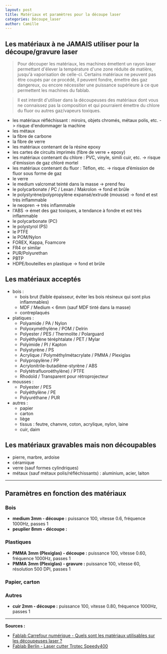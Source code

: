```yaml
---
layout: post
title: Matériaux et paramètres pour la découpe laser
categories: Découpe_laser
author: Camille
---
```

## Les matériaux à ne JAMAIS utiliser pour la découpe/gravure laser

> Pour découper les matériaux, les machines émettent un rayon laser permettant d'élever la température d'une zone réduite de matière, jusqu'à vaporisation de celle-ci. Certains matériaux ne peuvent pas être coupés par ce procédé, il peuvent fondre, émettre des gaz dangereux, ou encore nécessiter une puissance supérieure à ce que permettent les machines du fablab. 

> Il est interdit d'utiliser dans la découpeuses des matériaux dont vous ne connaissez pas la composition et qui pourraient émettre du chlore du fluor ou autres gaz/vapeurs toxiques.

* les matériaux réfléchissant : miroirs, objets chromés, métaux polis, etc. -> risque d'endommager la machine
* les métaux
* la fibre de carbone
* la fibre de verre
* les matériaux contenant de la résine epoxy
* les cartes de circuits imprimés (fibre de verre + epoxy)
* les matériaux contenant du chlore : PVC, vinyle, simili cuir, etc. -> risque d'émission de gaz chloré mortel
* les matériaux contenant du fluor : Téflon, etc. -> risque d’émission de fluor sous forme de gaz
* le verre
* le medium valcromat teinté dans la masse -> prend feu
* le polycarbonate / PC / Lexan / Makrolon -> fond et brûle
* le polystyrène/polypropylène expansé/extrudé (mousse) -> fond et est très inflammable
* le neopren -> très inflammable
* l'ABS -> émet des gaz toxiques, a tendance à fondre et est très inflammable
* le polycarbonate (PC)
* le polystyrol (PS)
* le PTFE
* le POM/Nylon
* FOREX, Kappa, Foamcore
* FR4 or similar
* PUR/Polyurethan
* PBTP
* HDPE/bouteilles en plastique -> fond et brûle

## Les matériaux acceptés

* bois :
	* bois brut (faible épaisseur, éviter les bois résineux qui sont plus inflammables)
	* MDF / Medium < 6mm (sauf MDF tinté dans la masse)
	* contreplaqués
* platiques :
	* Polyamide / PA / Nylon
	* Polyoxyméthylène / POM / Delrin
	* Polyester / PES / Thermolite / Polarguard
	* Polyéthylène téréphtalate / PET / Mylar
	* Polyimide / PI / Kapton
	* Polystyrène / PS
	* Acrylique / Polyméthylmétacrylate / PMMA / Plexiglas
	* Polypropylène / PP
	* Acrylonitrile-butadiène-styrène / ABS
	* Polytétrafluoroéthylène) / PTFE
	* Rhodoïd / Transparent pour rétroprojecteur
* mousses :
	* Polyester / PES
	* Polyéthylène / PE
	* Polyuréthane / PUR
* autres :
	* papier
	* carton
	* liège
	* tissus : feutre, chanvre, coton, acrylique, nylon, laine
	* cuir, daim

## Les matériaux gravables mais non découpables

* pierre, marbre, ardoise
* céramique
* verre (sauf formes cylindriques)
* métaux (sauf métaux polis/réfléchissants) : aluminium, acier, laiton

---

## Paramètres en fonction des matériaux

### Bois

* **medium 3mm - découpe :** puissance 100, vitesse 0.6, fréquence 1000Hz, passes 1
* **peuplier 8mm - découpe :** 

### Plastiques

* **PMMA 3mm (Plexiglas) - découpe :** puissance 100, vitesse 0.60, fréquence 1000Hz, passes 1
* **PMMA 3mm (Plexiglas) - gravure :** puissance 100, vitesse 60, résolution 500 DPI, passes 1

### Papier, carton

### Autres

* **cuir 2mm - découpe :** puissance 100, vitesse 0.80, fréquence 1000Hz, passes 1

---

**Sources :**

* [Fablab Carrefour numérique - Quels sont les matériaux utilisables sur les découpeuses laser ?](http://carrefour-numerique.cite-sciences.fr/fablab/wiki/doku.php?id=machines:decoupe_laser:0_utilisation:materiaux)
* [Fablab Berlin - Laser cutter Trotec Speedy400](https://wiki.fablab.berlin/index.php/Laser_cutter_Trotec_Speedy400)

